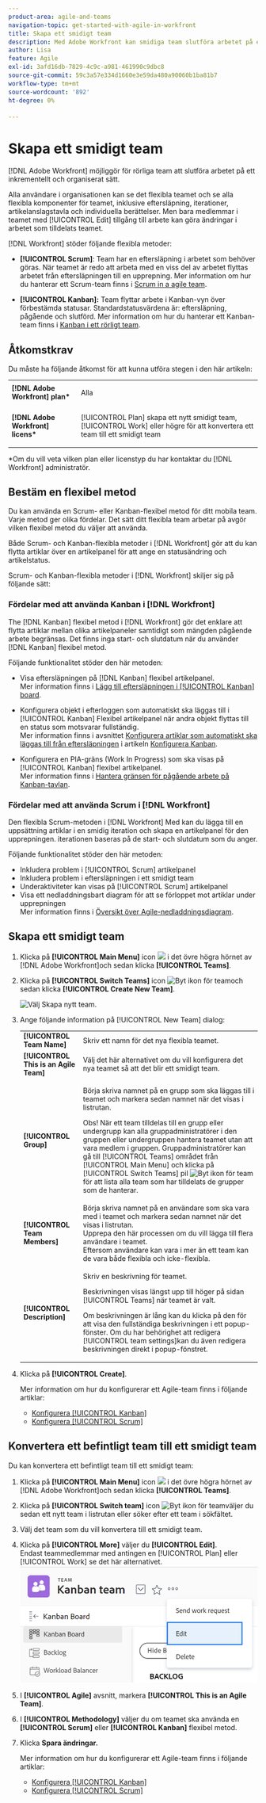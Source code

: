 ```yaml
---
product-area: agile-and-teams
navigation-topic: get-started-with-agile-in-workfront
title: Skapa ett smidigt team
description: Med Adobe Workfront kan smidiga team slutföra arbetet på ett inkrementellt och organiserat sätt.
author: Lisa
feature: Agile
exl-id: 3afd16db-7829-4c9c-a981-461990c9dbc8
source-git-commit: 59c3a57e334d1660e3e59da480a90060b1ba81b7
workflow-type: tm+mt
source-wordcount: '892'
ht-degree: 0%

---
```


# Skapa ett smidigt team

[!DNL Adobe Workfront] möjliggör för rörliga team att slutföra arbetet på ett inkrementellt och organiserat sätt.

Alla användare i organisationen kan se det flexibla teamet och se alla flexibla komponenter för teamet, inklusive eftersläpning, iterationer, artikelanslagstavla och individuella berättelser. Men bara medlemmar i teamet med [!UICONTROL Edit] tillgång till arbete kan göra ändringar i arbetet som tilldelats teamet.

[!DNL Workfront] stöder följande flexibla metoder:

* **[!UICONTROL Scrum]**: Team har en eftersläpning i arbetet som behöver göras. När teamet är redo att arbeta med en viss del av arbetet flyttas arbetet från eftersläpningen till en upprepning. Mer information om hur du hanterar ett Scrum-team finns i [Scrum in a agile team](../../agile/use-scrum-in-an-agile-team/scrum-in-an-agile-team.md).

* **[!UICONTROL Kanban]:** Team flyttar arbete i Kanban-vyn över förbestämda statusar. Standardstatusvärdena är: eftersläpning, pågående och slutförd. Mer information om hur du hanterar ett Kanban-team finns i [Kanban i ett rörligt team](../../agile/use-kanban-in-an-agile-team/using-kanban-in-an-agile-team.md).

## Åtkomstkrav

Du måste ha följande åtkomst för att kunna utföra stegen i den här artikeln:

<table style="table-layout:auto"> 
 <col> 
 </col> 
 <col> 
 </col> 
 <tbody> 
  <tr> 
   <td role="rowheader"><strong>[!DNL Adobe Workfront] plan*</strong></td> 
   <td> <p>Alla</p> </td> 
  </tr> 
  <tr> 
   <td role="rowheader"><strong>[!DNL Adobe Workfront] licens*</strong></td> 
   <td> <p>[!UICONTROL Plan] skapa ett nytt smidigt team, [!UICONTROL Work] eller högre för att konvertera ett team till ett smidigt team</p> </td> 
  </tr> 
 </tbody> 
</table>

&#42;Om du vill veta vilken plan eller licenstyp du har kontaktar du [!DNL Workfront] administratör.

## Bestäm en flexibel metod

Du kan använda en Scrum- eller Kanban-flexibel metod för ditt mobila team. Varje metod ger olika fördelar. Det sätt ditt flexibla team arbetar på avgör vilken flexibel metod du väljer att använda.

Både Scrum- och Kanban-flexibla metoder i [!DNL Workfront] gör att du kan flytta artiklar över en artikelpanel för att ange en statusändring och artikelstatus.

Scrum- och Kanban-flexibla metoder i [!DNL Workfront] skiljer sig på följande sätt:

### Fördelar med att använda Kanban i [!DNL Workfront]

The [!DNL Kanban] flexibel metod i [!DNL Workfront] gör det enklare att flytta artiklar mellan olika artikelpaneler samtidigt som mängden pågående arbete begränsas. Det finns inga start- och slutdatum när du använder [!DNL Kanban] flexibel metod.

Följande funktionalitet stöder den här metoden:

* Visa eftersläpningen på [!DNL Kanban] flexibel artikelpanel.\
   Mer information finns i [Lägg till eftersläpningen i [!UICONTROL Kanban] board](../../agile/use-kanban-in-an-agile-team/view-the-backlog-on-the-kanban-board.md).

* Konfigurera objekt i efterloggen som automatiskt ska läggas till i [!UICONTROL Kanban] Flexibel artikelpanel när andra objekt flyttas till en status som motsvarar fullständig.\
   Mer information finns i avsnittet [Konfigurera artiklar som automatiskt ska läggas till från eftersläpningen](../../agile/get-started-with-agile-in-workfront/configure-kanban.md#configur5) i artikeln [Konfigurera Kanban](../../agile/get-started-with-agile-in-workfront/configure-kanban.md).

* Konfigurera en PIA-gräns (Work In Progress) som ska visas på [!UICONTROL Kanban] flexibel artikelpanel.\
   Mer information finns i [Hantera gränsen för pågående arbete på Kanban-tavlan](../../agile/use-kanban-in-an-agile-team/work-in-progress-limit-on-the-kanban-board.md).

### Fördelar med att använda Scrum i [!DNL Workfront]

Den flexibla Scrum-metoden i [!DNL Workfront] Med kan du lägga till en uppsättning artiklar i en smidig iteration och skapa en artikelpanel för den upprepningen. iterationen baseras på de start- och slutdatum som du anger.

Följande funktionalitet stöder den här metoden:

* Inkludera problem i [!UICONTROL Scrum] artikelpanel
* Inkludera problem i eftersläpningen i ett smidigt team
* Underaktiviteter kan visas på [!UICONTROL Scrum] artikelpanel
* Visa ett nedladdningsbart diagram för att se förloppet mot artiklar under upprepningen\
   Mer information finns i [Översikt över Agile-nedladdningsdiagram](../../agile/use-scrum-in-an-agile-team/burndown/burndown-chart-overview.md).

## Skapa ett smidigt team

1. Klicka på **[!UICONTROL Main Menu]** icon ![](assets/main-menu-icon.png) i det övre högra hörnet av [!DNL Adobe Workfront]och sedan klicka **[!UICONTROL Teams]**.
1. Klicka på **[!UICONTROL Switch Teams]** icon ![Byt ikon för team](assets/switch-team-icon.png)och sedan klicka **[!UICONTROL Create New Team]**.

   ![Välj Skapa nytt team.](assets/create-new-team-350x198.png)

1. Ange följande information på [!UICONTROL New Team] dialog:

   <table style="table-layout:auto"> 
    <col> 
    <col> 
    <tbody> 
     <tr> 
      <td role="rowheader"><strong>[!UICONTROL Team Name]</strong> </td> 
      <td>Skriv ett namn för det nya flexibla teamet.</td> 
     </tr> 
     <tr> 
      <td role="rowheader"><strong>[!UICONTROL This is an Agile Team]</strong> </td> 
      <td>Välj det här alternativet om du vill konfigurera det nya teamet så att det blir ett smidigt team.</td> 
     </tr> 
     <tr data-mc-conditions="QuicksilverOrClassic.Quicksilver"> 
      <td role="rowheader"><strong>[!UICONTROL Group]</strong> </td> 
      <td> <p>Börja skriva namnet på en grupp som ska läggas till i teamet och markera sedan namnet när det visas i listrutan.</p> <p>Obs! När ett team tilldelas till en grupp eller undergrupp kan alla gruppadministratörer i den gruppen eller undergruppen hantera teamet utan att vara medlem i gruppen. Gruppadministratörer kan gå till [!UICONTROL Teams] området från [!UICONTROL Main Menu] och klicka på [!UICONTROL Switch Teams] pil <img src="assets/switch-team-icon.png" alt="Byt ikon för team"> för att lista alla team som har tilldelats de grupper som de hanterar.</p> </td> 
     </tr> 
     <tr> 
      <td role="rowheader"><strong>[!UICONTROL Team Members]</strong> </td> 
      <td>Börja skriva namnet på en användare som ska vara med i teamet och markera sedan namnet när det visas i listrutan.<br>Upprepa den här processen om du vill lägga till flera användare i teamet.<br>Eftersom användare kan vara i mer än ett team kan de vara både flexibla och icke-flexibla.</td> 
     </tr> 
     <tr> 
      <td role="rowheader"><strong>[!UICONTROL Description]</strong> </td> 
      <td><p>Skriv en beskrivning för teamet.</p> <p>Beskrivningen visas längst upp till höger på sidan [!UICONTROL Teams] när teamet är valt.</p>
      <p>Om beskrivningen är lång kan du klicka på den för att visa den fullständiga beskrivningen i ett popup-fönster. Om du har behörighet att redigera [!UICONTROL team settings]kan du även redigera beskrivningen direkt i popup-fönstret.</p></td>
     </tr> 
    </tbody> 
   </table>

1. Klicka på **[!UICONTROL Create]**.

   Mer information om hur du konfigurerar ett Agile-team finns i följande artiklar:

   * [Konfigurera [!UICONTROL Kanban]](../../agile/get-started-with-agile-in-workfront/configure-kanban.md)
   * [Konfigurera [!UICONTROL Scrum]](../../agile/get-started-with-agile-in-workfront/configure-scrum.md)

## Konvertera ett befintligt team till ett smidigt team

Du kan konvertera ett befintligt team till ett smidigt team:

1. Klicka på **[!UICONTROL Main Menu]** icon ![](assets/main-menu-icon.png) i det övre högra hörnet av [!DNL Adobe Workfront]och sedan klicka **[!UICONTROL Teams]**.
1. Klicka på **[!UICONTROL Switch team]** icon ![Byt ikon för team](assets/switch-team-icon.png)väljer du sedan ett nytt team i listrutan eller söker efter ett team i sökfältet.

1. Välj det team som du vill konvertera till ett smidigt team.
1. Klicka på **[!UICONTROL More]** väljer du **[!UICONTROL Edit]**.\
   Endast teammedlemmar med antingen en [!UICONTROL Plan] eller [!UICONTROL Work] se det här alternativet.\
   ![](assets/edit-team-settings-350x205.png)

1. I **[!UICONTROL Agile]** avsnitt, markera **[!UICONTROL This is an Agile Team]**.

1. I **[!UICONTROL Methodology]** väljer du om teamet ska använda en **[!UICONTROL Scrum]** eller **[!UICONTROL Kanban]** flexibel metod.

1. Klicka **Spara ändringar.**

   Mer information om hur du konfigurerar ett Agile-team finns i följande artiklar:

   * [Konfigurera [!UICONTROL Kanban]](../../agile/get-started-with-agile-in-workfront/configure-kanban.md)
   * [Konfigurera [!UICONTROL Scrum]](../../agile/get-started-with-agile-in-workfront/configure-scrum.md)
